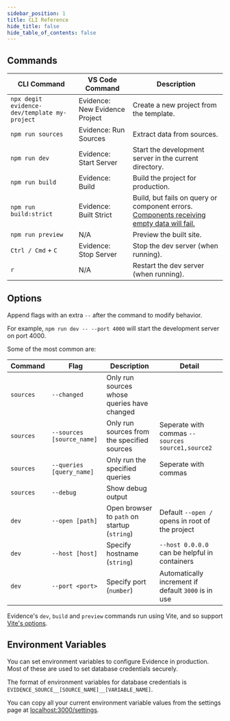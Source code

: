 ```yaml
---
sidebar_position: 1
title: CLI Reference
hide_title: false
hide_table_of_contents: false
---
```


## Commands

| CLI Command                                     | VS Code Command                   | Description                                            |
| ----------------------                          | ---------------                   | ------------------------------------------------------ |
| `npx degit evidence-dev/template my-project`    | Evidence: New Evidence Project    | Create a new project from the template.                |
| `npm run sources`                               | Evidence: Run Sources             | Extract data from sources.                             |
| `npm run dev`                                   | Evidence: Start Server            | Start the development server in the current directory. |
| `npm run build`                                 | Evidence: Build                   | Build the project for production.                      |
| `npm run build:strict`                          | Evidence: Built Strict            | Build, but fails on query or component errors. [Components receiving empty data will fail.](/deployment/overview#buildstrict) |
| `npm run preview`                               | N/A                               | Preview the built site.                                |
| `Ctrl / Cmd` + `C`                              | Evidence: Stop Server             | Stop the dev server (when running).                    |
| `r`                                             | N/A                               | Restart the dev server (when running).                 |

## Options

Append flags with an extra `--` after the command to modify behavior.

For example, `npm run dev -- --port 4000` will start the development server on port 4000.

Some of the most common are:

| Command   | Flag                        | Description                                  | Detail                                                    |
| --------  | ---------------             | -------------------------------------------- | ----------------------------------------------------      |
| `sources` | `--changed`                 | Only run sources whose queries have changed  |                                                           |
| `sources` | `--sources [source_name]`   | Only run sources from the specified sources  | Seperate with commas `--sources source1,source2`          |
| `sources` | `--queries [query_name]`    | Only run the specified queries               | Seperate with commas                                      |
| `sources` | `--debug`                   | Show debug output                            |                                                           |
| `dev`     | `--open [path]`             | Open browser to `path` on startup (`string`) | Default `--open /` opens in root of the project           |
| `dev`     | `--host [host]`             | Specify hostname (`string`)                  | `--host 0.0.0.0` can be helpful in containers             |
| `dev`     | `--port <port>`             | Specify port (`number`)                      | Automatically increment if default `3000` is in use       |

Evidence's `dev`, `build` and `preview` commands run using Vite, and so support [Vite's options](https://vitejs.dev/guide/cli.html#options).

## Environment Variables

You can set environment variables to configure Evidence in production. Most of these are used to set database credentials securely.

The format of environment variables for database credentials is `EVIDENCE_SOURCE__[SOURCE_NAME]__[VARIABLE_NAME]`.

You can copy all your current environment variable values from the settings page at [localhost:3000/settings](http://localhost:3000/settings).